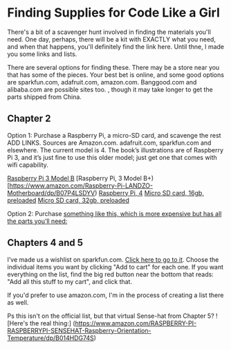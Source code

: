 # Finding Supplies for Code Like a Girl
There's a bit of a scavenger hunt involved in finding the materials you'll need. One day, perhaps, there will be a kit with EXACTLY what you need, and when that happens, you'll definitely find the link here. Until thne, I made you some links and lists. 

There are several options for finding these. There may be a store near you that has some of the pieces. Your best bet is online, and some good options are sparkfun.com, adafruit.com, amazon.com. Banggood.com and alibaba.com are possible sites too. , though it may take  longer to get the parts shipped from China. 


## Chapter 2
Option 1: Purchase a Raspberry Pi, a micro-SD card, and scavenge the rest ADD LINKS. Sources are Amazon.com. adafruit.com, sparkfun.com and elsewhere. The current model is 4. The book’s illustrations are of Raspberry Pi 3, and it’s just fine to use this older model; just get one that comes with wifi capability.
 
 [Raspberry Pi 3 Model B](https://www.amazon.com/Raspberry-Pi-MS-004-00000024-Model-Board/dp/B01LPLPBS8)
 [Raspberry Pi, 3 Model B+)[https://www.amazon.com/Raspberry-Pi-LANDZO-Motherboard/dp/B07P4LSDYV)
 [Raspberry Pi, 4]()
 [Micro SD card, 16gb, preloaded](https://www.amazon.com/Raspberry-Noobs-Preloaded-Compatible-Models/dp/B07LB7L3D9/ref=sr_1_8?keywords=micro+sd+card+raspberry+pi&qid=1563205501&s=electronics&sr=1-8)
 [Micro SD card, 32gb, preloaded](https://www.amazon.com/Raspberry-Pi-32GB-Preloaded-NOOBS/dp/B01LXR6EOA)
 

Option 2: Purchase [something like this, which is more expensive but has all the parts you’ll need:](https://www.amazon.com/CanaKit-Raspberry-Complete-Starter-Kit/dp/B06XW6VX1H/ref=asc_df_B06XW6VX1H/?tag=hyprod-20&linkCode=df0&hvadid=309751315916&hvpos=1o4&hvnetw=g&hvrand=13937989184990486049&hvpone=&hvptwo=&hvqmt=&hvdev=c&hvdvcmdl=&hvlocint=&hvlocphy=9007322&hvtargid=pla-571127897193&psc=1&tag=&ref=&adgrpid=67183599252&hvpone=&hvptwo=&hvadid=309751315916&hvpos=1o4&hvnetw=g&hvrand=13937989184990486049&hvqmt=&hvdev=c&hvdvcmdl=&hvlocint=&hvlocphy=9007322&hvtargid=pla-571127897193)

## Chapters 4 and 5 

I’ve made us a wishlist on sparkfun.com. [Click here to go to it](https://www.sparkfun.com/wish_lists/152381). 
Choose the individual items you want by clicking "Add to cart" for each one. 
If you want everything on the list, find the big red button near the bottom that reads: "Add all this stuff to my cart", and click that. 

If you'd prefer to use amazon.com, I'm in the process of creating a list there as well. 

Ps this isn't on the official list, but that virtual Sense-hat from Chapter 5? ![Here's the real thing:] (https://www.amazon.com/RASPBERRY-PI-RASPBERRYPI-SENSEHAT-Raspberry-Orientation-Temperature/dp/B014HDG74S)
